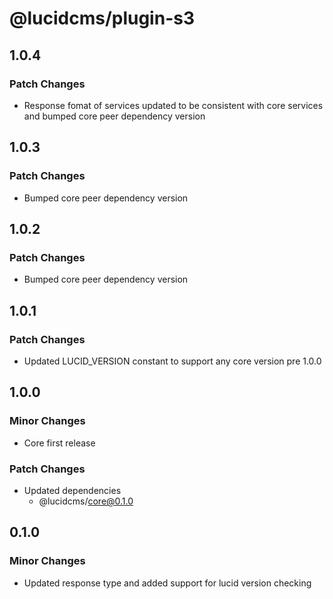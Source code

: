 # @lucidcms/plugin-s3

## 1.0.4

### Patch Changes

- Response fomat of services updated to be consistent with core services and bumped core peer dependency version

## 1.0.3

### Patch Changes

- Bumped core peer dependency version

## 1.0.2

### Patch Changes

- Bumped core peer dependency version

## 1.0.1

### Patch Changes

- Updated LUCID_VERSION constant to support any core version pre 1.0.0

## 1.0.0

### Minor Changes

- Core first release

### Patch Changes

- Updated dependencies
  - @lucidcms/core@0.1.0

## 0.1.0

### Minor Changes

- Updated response type and added support for lucid version checking
